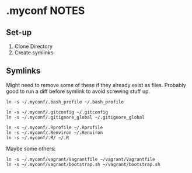 # .myconf NOTES

## Set-up

1. Clone Directory
2. Create symlinks

## Symlinks

Might need to remove some of these if they already exist as files.  Probably
good to run a diff before symlink to avoid screwing stuff up.

```
ln -s ~/.myconf/.bash_profile ~/.bash_profile

ln -s ~/.myconf/.gitconfig ~/.gitconfig
ln -s ~/.myconf/.gitignore_global ~/.gitignore_global

ln -s ~/.myconf/.Rprofile ~/.Rprofile
ln -s ~/.myconf/.Renviron ~/.Renviron
ln -s ~/.myconf/.R/ ~/.R
```

Maybe some others:

```
ln -s ~/.myconf/vagrant/Vagrantfile ~/vagrant/Vagrantfile
ln -s ~/.myconf/vagrant/bootstrap.sh ~/vagrant/bootstrap.sh
```

